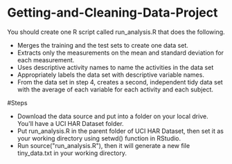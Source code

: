 # Getting-and-Cleaning-Data-Project
 You should create one R script called run_analysis.R that does the following. 

 - Merges the training and the test sets to create one data set.
 - Extracts only the measurements on the mean and standard deviation for each measurement. 
 - Uses descriptive activity names to name the activities in the data set
 - Appropriately labels the data set with descriptive variable names.
 - From the data set in step 4, creates a second, independent tidy data set with the average of each variable for each activity and each subject.

#Steps

 - Download the data source and put into a folder on your local drive. You'll have a UCI HAR Dataset folder.
 - Put run_analysis.R in the parent folder of UCI HAR Dataset, then set it as your working directory using setwd() function in RStudio.
 - Run source("run_analysis.R"), then it will generate a new file tiny_data.txt in your working directory.
